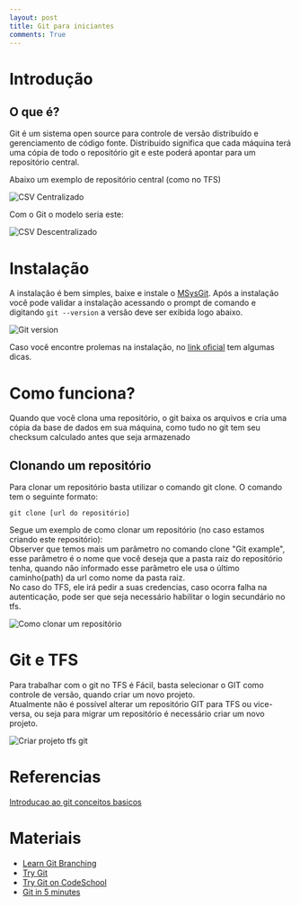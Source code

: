 ```yaml
---
layout: post
title: Git para iniciantes
comments: True
---
```


# Introdução

## O que é?

Git é um sistema open source para controle de versão distribuído e gerenciamento de código fonte.
Distribuido significa que cada máquina terá uma cópia de todo o repositório git e este poderá apontar para um repositório central.

Abaixo um exemplo de repositório central (como no TFS)

![CSV Centralizado](http://i.stack.imgur.com/eqmGk.png)

Com o Git o modelo seria este:

![CSV Descentralizado](http://i.stack.imgur.com/9IW5z.png)

# Instalação

A instalação é bem simples, baixe e instale o [MSysGit](https://msysgit.github.io/).
Após a instalação você pode validar a instalação acessando o prompt de comando e digitando `git --version` a versão deve ser exibida logo abaixo.

![Git version](http://i.imgur.com/MLlGFEm.png)

Caso você encontre prolemas na instalação, no [link oficial](https://github.com/msysgit/msysgit/wiki/InstallMSysGit#if-netinstaller-fails-for-you) tem algumas dicas.


# Como funciona?

Quando que você clona uma repositório, o git baixa os arquivos e cria uma cópia da base de dados em sua máquina, como tudo no git  tem seu checksum calculado antes que seja armazenado

## Clonando um repositório

Para clonar um repositório basta utilizar o comando git clone. O comando tem o seguinte formato:

    git clone [url do repositório]
    
Segue um exemplo de como clonar um repositório (no caso estamos criando este repositório):  
Observer que temos mais um parâmetro no comando clone "Git example", esse parâmetro é o nome que você deseja que a pasta raiz do repositório tenha, quando não informado esse parâmetro ele usa o último caminho(path) da url como nome da pasta raiz.  
No caso do TFS, ele irá pedir a suas credencias, caso ocorra falha na autenticação, pode ser que seja necessário habilitar o login secundário no tfs.

![Como clonar um repositório](https://curupira.visualstudio.com/DefaultCollection/Git%20Example/_api/_versioncontrol/itemContent?repositoryId=e9d05324-fa0d-4a9f-ba4d-4e6507c2bb85&path=%2Fgit_clone.png&version=GBmaster&contentOnly=true&__v=5 "Clonando repositório")


# Git e TFS

Para trabalhar com o git no TFS é Fácil, basta selecionar o GIT como controle de versão, quando criar um novo projeto.  
Atualmente não é possível alterar um repositório GIT para TFS ou vice-versa, ou seja para migrar um repositório é necessário criar um novo projeto.


![Criar projeto tfs git](https://curupira.visualstudio.com/DefaultCollection/Git%20Example/_api/_versioncontrol/itemContent?repositoryId=e9d05324-fa0d-4a9f-ba4d-4e6507c2bb85&path=%2Fgit_project_tfs.png&version=GBmaster&contentOnly=true&__v=5 "Criando projetos TFS com git")

 

# Referencias
[Introducao ao git conceitos basicos](http://www.borges-solutions.com/introducao-ao-git-conceitos-basicos/)

# Materiais
 * [Learn Git Branching](http://pcottle.github.io/learnGitBranching/)
 * [Try Git](https://try.github.io/levels/1/challenges/1)
 * [Try Git on CodeSchool](https://www.codeschool.com/courses/try-git)
 * [Git in 5 minutes](http://classic.scottr.org/presentations/git-in-5-minutes/)
